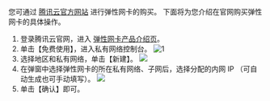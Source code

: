 您可通过 [腾讯云官方网站](https://cloud.tencent.com/) 进行弹性网卡的购买。
下面将为您介绍在官网购买弹性网卡的具体操作。

1. 登录腾讯云官网，进入 [弹性网卡产品介绍页](https://cloud.tencent.com/product/eni)。
2. 单击【免费使用】，进入私有网络控制台。
 ![1](https://main.qcloudimg.com/raw/a3dfc170f004c5ce1fb5b305f474b3f6.png)
3. 选择地区和私有网络，单击【新建】。
 ![](https://main.qcloudimg.com/raw/17be79f548171edc68705310f979c04b.png)
4. 在弹窗中选择弹性网卡的所在私有网络、子网后，选择分配的内网 IP （可自动生成也可手动填写）。
 ![](https://main.qcloudimg.com/raw/b114357edc06d66a7202416dcbe51c44.png)
6. 单击【确认】即可。


